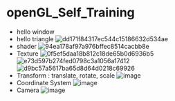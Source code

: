 # openGL_Self_Training

- hello window
- hello triangle
![dd171f84317ec544c15186632d534ae](https://user-images.githubusercontent.com/7382116/217885665-fd12bb7b-d576-41f3-97a4-bf7521eec1e8.png)
- shader
![94ea178af97a976bffec8514cacbb8e](https://user-images.githubusercontent.com/7382116/217885676-86b5a2a8-ae36-4676-a8de-ae399c5c25c9.png)
- Texture
![0f5ef5daa18b812c18de65b0d6936b5](https://user-images.githubusercontent.com/7382116/218145105-da1a964a-8c83-4d2e-b11e-6ab0d3f77708.png)
![e73d597b274fed0798c3a1056a17412](https://user-images.githubusercontent.com/7382116/218145116-b816eb1b-7483-434d-9689-b59817f39e96.png)
![d9bc57a5617ba65d8d64d0218c69926](https://user-images.githubusercontent.com/7382116/218145143-e2156eee-6dd3-47ab-b0ff-65117ca30233.png)
- Transform : 
translate, rotate, scale
![image](https://user-images.githubusercontent.com/7382116/218255557-767df680-b10e-45be-85f1-1a55be69349e.png)
- Coordinate System
![image](https://user-images.githubusercontent.com/7382116/218270964-a8fea05d-8c0d-4c08-bcb1-f9e89f5f23f1.png)
- Camera
![image](https://user-images.githubusercontent.com/7382116/218281464-5a829ca1-e059-4a74-bcac-2cd911adda16.png)
